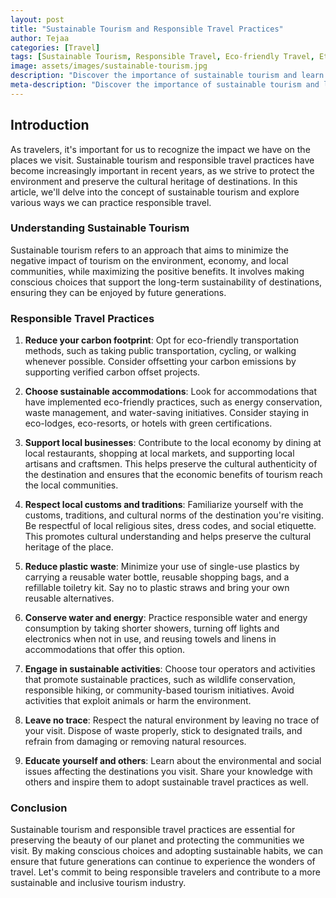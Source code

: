 ```yaml
---
layout: post
title: "Sustainable Tourism and Responsible Travel Practices"
author: Tejaa
categories: [Travel]
tags: [Sustainable Tourism, Responsible Travel, Eco-friendly Travel, Ethical Tourism, Green Travel]
image: assets/images/sustainable-tourism.jpg
description: "Discover the importance of sustainable tourism and learn about responsible travel practices that help preserve our planet. Find out how you can contribute to sustainable travel and make a positive impact on the environment and local communities."
meta-description: "Discover the importance of sustainable tourism and learn about responsible travel practices that help preserve our planet. Find out how you can contribute to sustainable travel and make a positive impact on the environment and local communities."
---
```


## Introduction

As travelers, it's important for us to recognize the impact we have on the places we visit. Sustainable tourism and responsible travel practices have become increasingly important in recent years, as we strive to protect the environment and preserve the cultural heritage of destinations. In this article, we'll delve into the concept of sustainable tourism and explore various ways we can practice responsible travel.

### Understanding Sustainable Tourism

Sustainable tourism refers to an approach that aims to minimize the negative impact of tourism on the environment, economy, and local communities, while maximizing the positive benefits. It involves making conscious choices that support the long-term sustainability of destinations, ensuring they can be enjoyed by future generations.

### Responsible Travel Practices

1. **Reduce your carbon footprint**: Opt for eco-friendly transportation methods, such as taking public transportation, cycling, or walking whenever possible. Consider offsetting your carbon emissions by supporting verified carbon offset projects.

2. **Choose sustainable accommodations**: Look for accommodations that have implemented eco-friendly practices, such as energy conservation, waste management, and water-saving initiatives. Consider staying in eco-lodges, eco-resorts, or hotels with green certifications.

3. **Support local businesses**: Contribute to the local economy by dining at local restaurants, shopping at local markets, and supporting local artisans and craftsmen. This helps preserve the cultural authenticity of the destination and ensures that the economic benefits of tourism reach the local communities.

4. **Respect local customs and traditions**: Familiarize yourself with the customs, traditions, and cultural norms of the destination you're visiting. Be respectful of local religious sites, dress codes, and social etiquette. This promotes cultural understanding and helps preserve the cultural heritage of the place.

5. **Reduce plastic waste**: Minimize your use of single-use plastics by carrying a reusable water bottle, reusable shopping bags, and a refillable toiletry kit. Say no to plastic straws and bring your own reusable alternatives.

6. **Conserve water and energy**: Practice responsible water and energy consumption by taking shorter showers, turning off lights and electronics when not in use, and reusing towels and linens in accommodations that offer this option.

7. **Engage in sustainable activities**: Choose tour operators and activities that promote sustainable practices, such as wildlife conservation, responsible hiking, or community-based tourism initiatives. Avoid activities that exploit animals or harm the environment.

8. **Leave no trace**: Respect the natural environment by leaving no trace of your visit. Dispose of waste properly, stick to designated trails, and refrain from damaging or removing natural resources.

9. **Educate yourself and others**: Learn about the environmental and social issues affecting the destinations you visit. Share your knowledge with others and inspire them to adopt sustainable travel practices as well.

### Conclusion

Sustainable tourism and responsible travel practices are essential for preserving the beauty of our planet and protecting the communities we visit. By making conscious choices and adopting sustainable habits, we can ensure that future generations can continue to experience the wonders of travel. Let's commit to being responsible travelers and contribute to a more sustainable and inclusive tourism industry.

